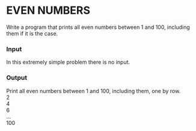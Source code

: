 # EVEN NUMBERS
Write a program that prints all even numbers between 1 and 100, including them if it is the case.
### Input
In this extremely simple problem there is no input.
### Output
Print all even numbers between 1 and 100, including them, one by row.
<br>
    2  
    4  
    6  
    ...  
    100